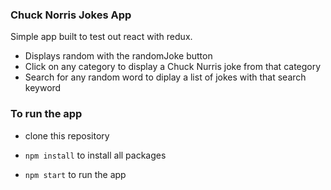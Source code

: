 ### Chuck Norris Jokes App ###

Simple app built to test out react with redux.
* Displays random with the randomJoke button 
* Click on any category to display a Chuck Nurris joke from that category
* Search for any random word to diplay a list of jokes with that search keyword

### To run the app ### 
* clone this repository 

* `npm install` to install all packages
* `npm start` to run the app